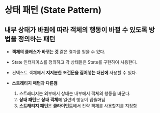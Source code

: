 # 상태 패턴 (State Pattern)

## 내부 상태가 바뀜에 따라 객체의 행동이 바뀔 수 있도록 방법을 정의하는 패턴

* **객체의 클래스가 바뀌는 것** 같은 결과를 얻을 수 있다.

* State 인터페이스를 정의하고 각 상태들은 State를 구현하여 사용한다.

* 컨텍스트 객체에서 **지저분한 조건문을 집어넣는 대신에** 사용할 수 있다.

* **스트래티지 패턴과 다른점**
  1. 스트래티지는 외부에서 상태는 내부에서 객체의 행동을 바꾼다.
  2. **상태 패턴**은 **상태 객체**에 일련의 행동이 캡슐화됨
  3. **스트래티지 패턴**은 **클라이언트**에서 전략 객체를 사용할지를 지정함
